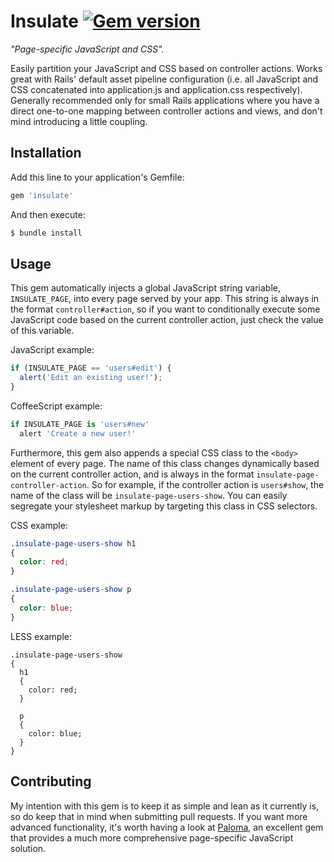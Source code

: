 # Insulate [![Gem version](http://img.shields.io/gem/v/insulate.svg?style=flat)](http://rubygems.org/gems/insulate)

*"Page-specific JavaScript and CSS".*

Easily partition your JavaScript and CSS based on controller actions. Works great with Rails' default asset pipeline configuration (i.e. all JavaScript and CSS concatenated into application.js and application.css respectively). Generally recommended only for small Rails applications where you have a direct one-to-one mapping between controller actions and views, and don't mind introducing a little coupling.

## Installation

Add this line to your application's Gemfile:

```ruby
gem 'insulate'
```

And then execute:

```bash
$ bundle install
```

## Usage

This gem automatically injects a global JavaScript string variable, `INSULATE_PAGE`, into every page served by your app. This string is always in the format `controller#action`, so if you want to conditionally execute some JavaScript code based on the current controller action, just check the value of this variable.

JavaScript example:

```javascript
if (INSULATE_PAGE == 'users#edit') {
  alert('Edit an existing user!');
}
```

CoffeeScript example:

```coffeescript
if INSULATE_PAGE is 'users#new'
  alert 'Create a new user!'
```

Furthermore, this gem also appends a special CSS class to the `<body>` element of every page. The name of this class changes dynamically based on the current controller action, and is always in the format `insulate-page-controller-action`. So for example, if the controller action is `users#show`, the name of the class will be `insulate-page-users-show`. You can easily segregate your stylesheet markup by targeting this class in CSS selectors.

CSS example:

```css
.insulate-page-users-show h1
{
  color: red;
}

.insulate-page-users-show p
{
  color: blue;
}
```

LESS example:

```less
.insulate-page-users-show
{
  h1
  {
    color: red;
  }

  p
  {
    color: blue;
  }
}
```

## Contributing

My intention with this gem is to keep it as simple and lean as it currently is, so do keep that in mind when submitting pull requests. If you want more advanced functionality, it's worth having a look at [Paloma](https://github.com/kbparagua/paloma), an excellent gem that provides a much more comprehensive page-specific JavaScript solution.
